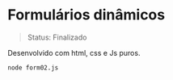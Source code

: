 <h1>Formulários dinâmicos</h1>

>Status: Finalizado

Desenvolvido com html, css e Js puros.

```
node form02.js
```
